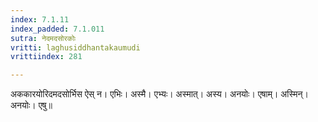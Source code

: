 ```yaml
---
index: 7.1.11
index_padded: 7.1.011
sutra: नेदमदसोरकोः
vritti: laghusiddhantakaumudi
vrittiindex: 281

---
```

अककारयोरिदमदसोर्भिस ऐस् न। एभिः। अस्मै। एभ्यः। अस्मात्। अस्य। अनयोः। एषाम्। अस्मिन्। अनयोः। एषु॥